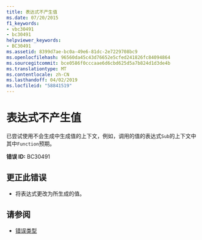 ```yaml
---
title: 表达式不产生值
ms.date: 07/20/2015
f1_keywords:
- vbc30491
- bc30491
helpviewer_keywords:
- BC30491
ms.assetid: 8399d7ae-bc0a-49e6-81dc-2e7229708bc9
ms.openlocfilehash: 96560da45c43d76652e5cfed241826fc84094864
ms.sourcegitcommit: bce0586f0cccaae6d6cbd625d5a7b824d1d3de4b
ms.translationtype: MT
ms.contentlocale: zh-CN
ms.lasthandoff: 04/02/2019
ms.locfileid: "58841519"
---
```

# <a name="expression-does-not-produce-a-value"></a>表达式不产生值
已尝试使用不会生成中生成值的上下文，例如，调用的值的表达式`Sub`的上下文中其中`Function`预期。  
  
 **错误 ID:** BC30491  
  
## <a name="to-correct-this-error"></a>更正此错误  
  
-   将表达式更改为所生成的值。  
  
## <a name="see-also"></a>请参阅

- [错误类型](../../../visual-basic/programming-guide/language-features/error-types.md)
